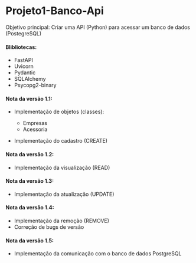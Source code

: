 # Projeto1-Banco-Api
Objetivo principal:
    Criar uma API (Python) para acessar um banco de dados (PostegreSQL)

#### Blibliotecas:
- FastAPI
- Uvicorn
- Pydantic
- SQLAlchemy
- Psycopg2-binary


#### Nota da versão 1.1: 

- Implementação de objetos (classes):
    - Empresas
    - Acessoria

- Implementação do cadastro (CREATE)


#### Nota da versão 1.2:

- Implementação da visualização (READ)


#### Nota da versão 1.3:

- Implementação da atualização (UPDATE)


#### Nota da versão 1.4:

- Implementação da remoção (REMOVE)
- Correção de bugs de versão 


#### Nota da versão 1.5:

- Implementação da comunicação com o banco de dados PostgreSQL  
        